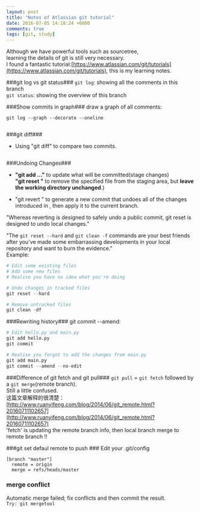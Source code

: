 ```yaml
---
layout: post
title: "Notes of Atlassian git tutorial"
date: 2016-07-05 14:18:24 +0800
comments: true
tags: [git, study]
---
```


Although we have powerful tools such as sourcetree,    
learning the details of git is still very necessary.    
I found a fantastic tutorial:[https://www.atlassian.com/git/tutorials](https://www.atlassian.com/git/tutorials), this is my learning notes.   

<!--more-->
  

###git log vs git status###
`git log`: showing all the comments in this branch    
`git status`: showing the overview of this branch   


###Show commits in graph###
draw a graph of all comments:    
``` 
git log --graph --decorate --oneline    
```
<img style="max-height:400px" class="lazy" data-original="/images/blog/160705_git/graph.png">    
 

###git diff###
- Using "git diff" to compare two commits.   
<img style="max-height:330px" class="lazy" data-original="/images/blog/160705_git/diff.png">   


###Undoing Changes###
- **"git add <file>..."** to update what will be committed(stage changes)       
**"git reset <file>"** to remove the specified file from the staging area, but **leave the working directory unchanged**.)     

- "git revert <commit>" to generate a new commit that undoes all of the changes introduced in <commit>, then apply it to the current branch.    

"Whereas reverting is designed to safely undo a public commit, git reset is designed to undo local changes."     
<img style="max-height:430px" class="lazy" data-original="/images/blog/160705_git/redo.svg">   


"The `git reset --hard` and `git clean -f` commands are your best friends after you’ve made some embarrassing developments in your local repository and want to burn the evidence."    
Example:    
``` python
# Edit some existing files
# Add some new files
# Realise you have no idea what you're doing

# Undo changes in tracked files
git reset --hard

# Remove untracked files
git clean -df
```



###Rewriting history###
git commit --amend:   
``` python
# Edit hello.py and main.py
git add hello.py
git commit

# Realise you forgot to add the changes from main.py
git add main.py
git commit --amend --no-edit
```


###Difference of git fetch and git pull###
`git pull` = `git fetch` followed by a `git merge`(remote branch).    
Still a little confused.    
这篇文章解释的很清楚：[http://www.ruanyifeng.com/blog/2014/06/git_remote.html?20160711102657](http://www.ruanyifeng.com/blog/2014/06/git_remote.html?20160711102657)    
'fetch' is updating the remote branch info, then local branch merge to remote branch !!    



###git set defaul remote to push ###
Edit your .git/config    
```
[branch "master"]
  remote = origin
  merge = refs/heads/master
```



### merge conflict ###
Automatic merge failed; fix conflicts and then commit the result.     
`Try: git mergetool`
